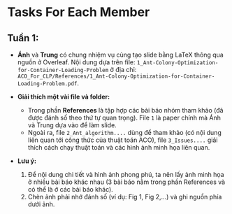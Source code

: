 # Tasks For Each Member

## Tuần 1:
- **Ánh** và **Trung** có chung nhiệm vụ cùng tạo slide bằng LaTeX thông qua nguồn ở Overleaf. Nội dung dựa trên file: `1_Ant-Colony-Optimization-for-Container-Loading-Problem` ở địa chỉ: `ACO_For_CLP/References/1_Ant-Colony-Optimization-for-Container-Loading-Problem.pdf`.

- **Giải thích một vài file và folder:**
    - Trong phần **References** là tập hợp các bài báo nhóm tham khảo (đã được đánh số theo thứ tự quan trọng). File `1` là paper chính mà Ánh và Trung dựa vào để làm slide. 
    - Ngoài ra, file `2_Ant_algorithm....` dùng để tham khảo (có nội dung liên quan tới công thức của thuật toán ACO), file `3_Issues....` giải thích cách chạy thuật toán và các hình ảnh minh họa liên quan.

- **Lưu ý:**
    1. Để nội dung chi tiết và hình ảnh phong phú, ta nên lấy ảnh minh họa ở nhiều bài báo khác nhau (3 bài báo nằm trong phần References và có thể là ở các bài báo khác).
    2. Chèn ảnh phải nhớ đánh số (ví dụ: Fig 1, Fig 2,...) và ghi nguồn phía dưới ảnh.
